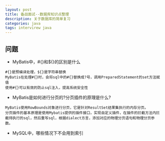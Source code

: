 ```yaml
---
layout: post
title: 备战面试--数据库知识点整理
description: 关于数据库的简单复习
categories: java
tags: intervirew java
---
```


## 问题
- MyBatis中，#{}和${}的区别是什么
```
#{}是预编译处理，${}是字符串替换
MyBatis在处理#{}时，会将sql中的#{}替换成?号，调用PreparedStatement的set方法赋值
使用#{}可以有效的防止sql注入，提高系统安全性
```

- MyBatis是如何进行分页的?分页插件的原理是什么?
```
MyBatis使用RowBounds对象进行分页，它是针对ResultSet结果集执行的内存分页。
分页插件的基本原理是使用Mybatis提供的插件接口，实现自定义插件，在插件的拦截方法内拦截待执行的sql，然后重写sql，根据dialect方言，添加对应的物理分页语句和物理分页参数。
```

- MySQL中，哪些情况下不会用到索引
```

```
